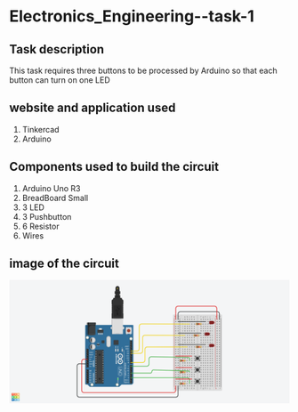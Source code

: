 # Electronics_Engineering--task-1

## Task description 
This task requires three buttons to be processed by Arduino so that each button can turn on one LED

## website and application used
1. Tinkercad
2. Arduino

## Components used to build the circuit
1. Arduino Uno R3
2. BreadBoard Small
3. 3 LED
4. 3 Pushbutton
5. 6 Resistor
6. Wires

## image of the circuit
![image alt](https://github.com/Sa12345678434/Electronics_Engineering-task-1/blob/main/electrical%20circuit.png?raw=true)






